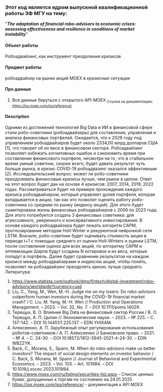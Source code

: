 ### Этот код является ядром выпускной квалификационной работы ЭФ МГУ на тему: 
"___The adaptation of financial robo-advisors to economic crises: assessing effectiveness and resilience in conditions of market instability___"

#### Объект работы
Робоадвайзинг, как инструмент преодоления кризисов

#### Предмет работы
робоадвайзер на рынке акций MOEX в кризисные ситуации

#### Про данные
1) Все данные беруться с открытого API-MOEX
<sub>Ссылка на документацию: https://iss.moex.com/iss/reference/ </sub>

#### Description

Одними из достижений технологий Big Data и ИИ в финансовой сфере стали робо-советники (робоадвайзеры) для составления, управления и анализа финансовых портфелей. Ожидается, что к 2028 году под управлением робоадвайзеров будет около 2334,00 млрд долларов США [1], что говорит об их весе в финансовом секторе. 
Робоадвайзинг позволяет избежать когнитивных ошибок и сэкономить время при составлении финансового портфеля, несмотря на то, что в стабильное время умный советник, скорее всего, будет давать результат чуть больше рынка, в кризис COVID-19 робоадвазинг оказался эффективным [2].
Исследовательский вопрос: может ли робо-советники преодолевать финансовые кризисы лучше, чем рынок в целом. 
Ответ на этот вопрос будет дан на основе 4 кризисов: 2007, 2014, 2019, 2022 годах. Рассматриваться будет на примере прохождения каждого кризиса робоадвайзером, который управляет долей портфеля, которая вкладывается в акции, так как это позволит оценить работу робо-советника со средним по рынку (индексу акций).
Для этого будет сымитирована жизнь финансовых робоадвайзеров с 2006 по 2023 года. Для этого потребуется создать 3 финансовых советника: для агрессивного, умеренного и консервативного инвестирования. В основе каждого робоадвайзера будет лежать алгоритм CAPM, прогнозирование методом Holt-Winter и рекурентной нейронной сети LSTM. 
Вначале, робо-советник будет оценивать стоимость акции в периоде t+1 с помощью среднего от оценки Holt-Winters и оценки LSTM, после составления оценок для всех акций, по алгоритму CAPM и оптимизации Шарпа будут созданы N котировок и их веса, которые попадут в портфель. 
Далее будет сравнение результатов на каждом кризисе между робоадвайзерами и индексом акций, чтобы понять, позволяет ли робоадвайзинг преодолеть кризис лучше среднего. 
Литература:
1) https://www.statista.com/outlook/dmo/fintech/digital-investment/robo-advisors/worldwide?currency=usd
2) Liu, C., Yang, M., Wen, M.-H. Judge me on my losers: Do robo-advisors outperform human investors during the COVID-19 financial market crash? / C. Liu, M. Yang, M.-H. Wen // Production and Operations Management. – 2023. – Vol. 32, No. 7. – DOI 10.1111/poms.14029.
3) Терещук, В. О. Влияние Big Data на финансовый сектор России / В. О. Терещук, А. П. Цыпин // Экономические науки. – 2023. – № 225. – С. 137-142. – DOI 10.14451/1.225.137. – EDN YHIXAM.
4) Алексеенко, А. П. Зарубежный опыт регулирования использования роботов-советников / А. П. Алексеенко // Банковское право. – 2021. – № 4. – С. 24-30. – DOI 10.18572/1812-3945-2021-4-24-30. – EDN WBZZYK.
5) Back, C., Morana, S., Spann, M. When do robo-advisors make us better investors? The impact of social design elements on investor behavior / C. Back, S. Morana, M. Spann // Journal of Behavioral and Experimental Economics. – 2023. – Vol. 103. – Art. 101984. – DOI 10.1016/j.socec.2023.101984.
6) https://www.moex.com/ru/listing/securities-list.aspx - Список ценных бумаг, допущенных к торгам по состоянию на 24.01.2025
7) https://iss.moex.com/iss/reference/ - документация к API MOEX
